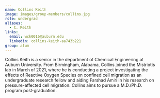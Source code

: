 ```yaml
---
name: Collins Keith
image: images/group-members/collins.jpg
role: undergrad
aliases:
  - C. Keith
links:
  email: wck0016@auburn.edu
  linkedin: collins-keith-aa743b221
group: alum
---
```


Collins Keith is a senior in the department of Chemical Engineering at Auburn University. From Birmingham, Alabama, Collins joined the Mistriotis lab in March of 2021, where he is conducting a project investigating the effects of Reactive Oxygen Species on confined cell migration as an undergraduate research fellow and aiding Farshad Amiri in his research on pressure-affected cell migration. Collins aims to pursue a M.D./Ph.D. program post-graduation.
